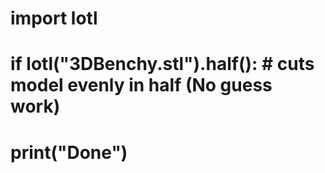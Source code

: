 # import lotl
# 
# if lotl("3DBenchy.stl").half(): # cuts model evenly in half (No guess work)
#   print("Done")
